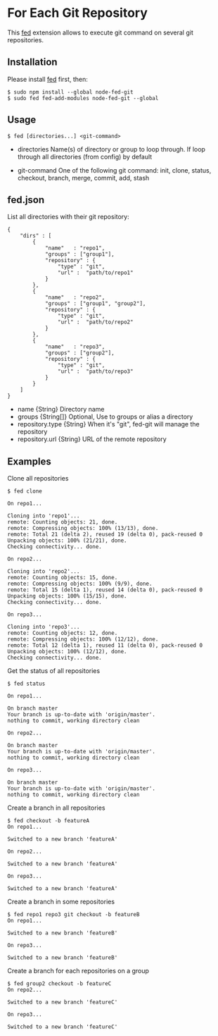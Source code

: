 # For Each Git Repository

This [fed](https://github.com/MamadouSy/fed) extension allows to execute git command on several git repositories.


## Installation

Please install [fed](https://github.com/MamadouSy/fed) first, then:

    $ sudo npm install --global node-fed-git
    $ sudo fed fed-add-modules node-fed-git --global

## Usage

    $ fed [directories...] <git-command>

- directories 
Name(s) of directory or group to loop through.
If loop through all directories (from config) by default

- git-command 
One of the following git command: 
init, clone, status, checkout, branch,
merge, commit, add, stash

## fed.json

List all directories with their git repository:

    {
        "dirs" : [
            {
                "name"   : "repo1",
                "groups" : ["group1"],
                "repository" : {
                    "type" : "git",
                    "url" :  "path/to/repo1"
                }
            },
            {
                "name"   : "repo2",
                "groups" : ["group1", "group2"],
                "repository" : {
                    "type" : "git",
                    "url" :  "path/to/repo2"
                }
            },
            {
                "name"   : "repo3",
                "groups" : ["group2"],
                "repository" : {
                    "type" : "git",
                    "url" :  "path/to/repo3"
                }
            }
        ]
    }
    
- name   {String} Directory name
- groups {String[]} Optional, Use to groups or alias a directory
- repository.type {String} When it's "git", fed-git will manage the repository
- repository.url {String} URL of the remote repository


## Examples

Clone all repositories

    $ fed clone
    
    On repo1...
    
    Cloning into 'repo1'...
    remote: Counting objects: 21, done.
    remote: Compressing objects: 100% (13/13), done.
    remote: Total 21 (delta 2), reused 19 (delta 0), pack-reused 0
    Unpacking objects: 100% (21/21), done.
    Checking connectivity... done.
    
    On repo2...
    
    Cloning into 'repo2'...
    remote: Counting objects: 15, done.
    remote: Compressing objects: 100% (9/9), done.
    remote: Total 15 (delta 1), reused 14 (delta 0), pack-reused 0
    Unpacking objects: 100% (15/15), done.
    Checking connectivity... done.
    
    On repo3...
        
    Cloning into 'repo3'...
    remote: Counting objects: 12, done.
    remote: Compressing objects: 100% (12/12), done.
    remote: Total 12 (delta 1), reused 11 (delta 0), pack-reused 0
    Unpacking objects: 100% (12/12), done.
    Checking connectivity... done.
    
Get the status of all repositories

    $ fed status
    
    On repo1...
    
    On branch master
    Your branch is up-to-date with 'origin/master'.
    nothing to commit, working directory clean
    
    On repo2...
    
    On branch master
    Your branch is up-to-date with 'origin/master'.
    nothing to commit, working directory clean

    On repo3...
    
    On branch master
    Your branch is up-to-date with 'origin/master'.
    nothing to commit, working directory clean

Create a branch in all repositories

    $ fed checkout -b featureA
    On repo1...
    
    Switched to a new branch 'featureA'
    
    On repo2...
    
    Switched to a new branch 'featureA'
    
    On repo3...
    
    Switched to a new branch 'featureA'

Create a branch in some repositories 

    $ fed repo1 repo3 git checkout -b featureB
    On repo1...
    
    Switched to a new branch 'featureB'
    
    On repo3...
    
    Switched to a new branch 'featureB'
    
Create a branch for each repositories on a group

    $ fed group2 checkout -b featureC
    On repo2...
    
    Switched to a new branch 'featureC'
    
    On repo3...
    
    Switched to a new branch 'featureC'

